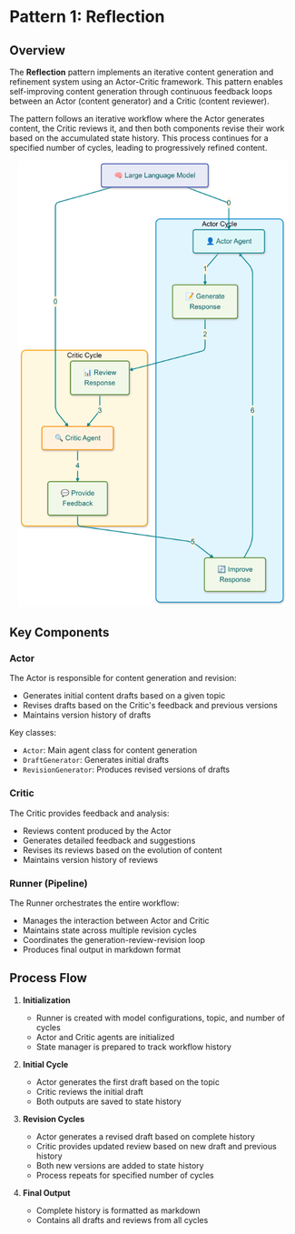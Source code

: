 # Pattern 1: Reflection

## Overview

The **Reflection** pattern implements an iterative content generation and refinement system using an Actor-Critic framework. This pattern enables self-improving content generation through continuous feedback loops between an Actor (content generator) and a Critic (content reviewer).

The pattern follows an iterative workflow where the Actor generates content, the Critic reviews it, and then both components revise their work based on the accumulated state history. This process continues for a specified number of cycles, leading to progressively refined content.

<p align="center">
    <img src="../../../img/framework/reflection.png" alt="Reflection" width="475"/>
</p>

## Key Components

### Actor

The Actor is responsible for content generation and revision:
- Generates initial content drafts based on a given topic
- Revises drafts based on the Critic's feedback and previous versions
- Maintains version history of drafts

Key classes:
- `Actor`: Main agent class for content generation
- `DraftGenerator`: Generates initial drafts
- `RevisionGenerator`: Produces revised versions of drafts

### Critic

The Critic provides feedback and analysis:
- Reviews content produced by the Actor
- Generates detailed feedback and suggestions
- Revises its reviews based on the evolution of content
- Maintains version history of reviews

### Runner (Pipeline)

The Runner orchestrates the entire workflow:
- Manages the interaction between Actor and Critic
- Maintains state across multiple revision cycles
- Coordinates the generation-review-revision loop
- Produces final output in markdown format

## Process Flow

1. **Initialization**
   - Runner is created with model configurations, topic, and number of cycles
   - Actor and Critic agents are initialized
   - State manager is prepared to track workflow history

2. **Initial Cycle**
   - Actor generates the first draft based on the topic
   - Critic reviews the initial draft
   - Both outputs are saved to state history

3. **Revision Cycles**
   - Actor generates a revised draft based on complete history
   - Critic provides updated review based on new draft and previous history
   - Both new versions are added to state history
   - Process repeats for specified number of cycles

4. **Final Output**
   - Complete history is formatted as markdown
   - Contains all drafts and reviews from all cycles